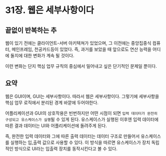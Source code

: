 # 31장. 웹은 세부사항이다

## 끝없이 반복하는 추

웹이 있기 전에는 클라이언트-서버 아키텍쳐가 있었으며, 그 이전에는 중앙집중식 컴퓨터, 메인프레임, 천공카드등이 있었다.
즉, 과거를 보았을 때 앞으로도 연산 능력을 어디에 둘지에 대한 변화가 계속 될 것이다.

이런 변화는 단지 핵심 업무 규칙의 중심에서 밀어내고 싶은 단기적인 문제일 뿐이다.

## 요약

웹은 GUI이며, GUI는 세부사항이다. 따라서 웹은 세부사항이다. 그렇기에 세부사항을 핵심 업무 로직에서 분리된 경계 바깥에 두어야한다.

어플리케이션과 GUI의 상호작용은 빈번하지만 어떤 시점이 되면 `입력 데이터가 완전히 구성되고 유스케이스가 실행`될 수 있게 된다.
유스케이스가 실행된 이후엔 입력 데이터에 따른 결과 데이터는 UI와 어플리케이션에 돌려주게 된다.

즉, 완전한 입력 데이터와 그에 따른 출력 데이터는 데이터 구조로 만들어서 유스케이스를 실행하는 입,출력 값으로 사용할 수 있다.
이 방식을 따르면 유스케이스가 장치 독립적인 방식으로 UI라는 입출력 장치를 동작시킨다고 볼 수 있다.
